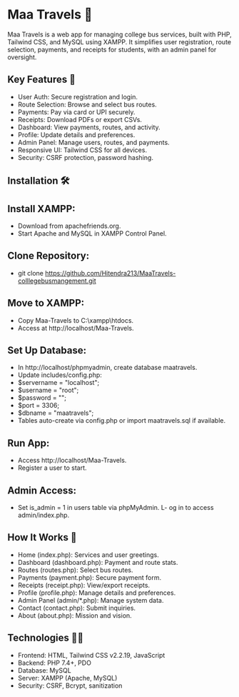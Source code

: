 # Maa Travels 🚌
Maa Travels is a web app for managing college bus services, built with PHP, Tailwind CSS, and MySQL using XAMPP. It simplifies user registration, route selection, payments, and receipts for students, with an admin panel for oversight.

## Key Features 🚀
- User Auth: Secure registration and login.
- Route Selection: Browse and select bus routes.
- Payments: Pay via card or UPI securely.
- Receipts: Download PDFs or export CSVs.
- Dashboard: View payments, routes, and activity.
- Profile: Update details and preferences.
- Admin Panel: Manage users, routes, and payments.
- Responsive UI: Tailwind CSS for all devices.
- Security: CSRF protection, password hashing.

## Installation 🛠

## Install XAMPP:
- Download from apachefriends.org.
- Start Apache and MySQL in XAMPP Control Panel.

## Clone Repository:
- git clone https://github.com/Hitendra213/MaaTravels-colllegebusmangement.git

## Move to XAMPP:
- Copy Maa-Travels to C:\xampp\htdocs.
- Access at http://localhost/Maa-Travels.

## Set Up Database:
- In http://localhost/phpmyadmin, create database maatravels.
- Update includes/config.php:
- $servername = "localhost";
- $username = "root";
- $password = "";
- $port = 3306;
- $dbname = "maatravels";
- Tables auto-create via config.php or import maatravels.sql if available.

## Run App:
- Access http://localhost/Maa-Travels.
- Register a user to start.

## Admin Access:
- Set is_admin = 1 in users table via phpMyAdmin.
L- og in to access admin/index.php.



## How It Works 🔧
- Home (index.php): Services and user greetings.
- Dashboard (dashboard.php): Payment and route stats.
- Routes (routes.php): Select bus routes.
- Payments (payment.php): Secure payment form.
- Receipts (receipt.php): View/export receipts.
- Profile (profile.php): Manage details and preferences.
- Admin Panel (admin/*.php): Manage system data.
- Contact (contact.php): Submit inquiries.
- About (about.php): Mission and vision.

## Technologies 🧑‍💻
- Frontend: HTML, Tailwind CSS v2.2.19, JavaScript
- Backend: PHP 7.4+, PDO
- Database: MySQL
- Server: XAMPP (Apache, MySQL)
- Security: CSRF, Bcrypt, sanitization
